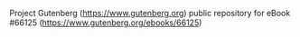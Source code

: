 Project Gutenberg (https://www.gutenberg.org) public repository for
eBook #66125 (https://www.gutenberg.org/ebooks/66125)
